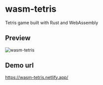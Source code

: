 # wasm-tetris
Tetris game built with Rust and WebAssembly

## Preview

![wasm-tetris](https://user-images.githubusercontent.com/61609164/197027037-f5ecc8d7-1982-4efa-bef3-8371593825dd.png)

## Demo url
https://wasm-tetris.netlify.app/
